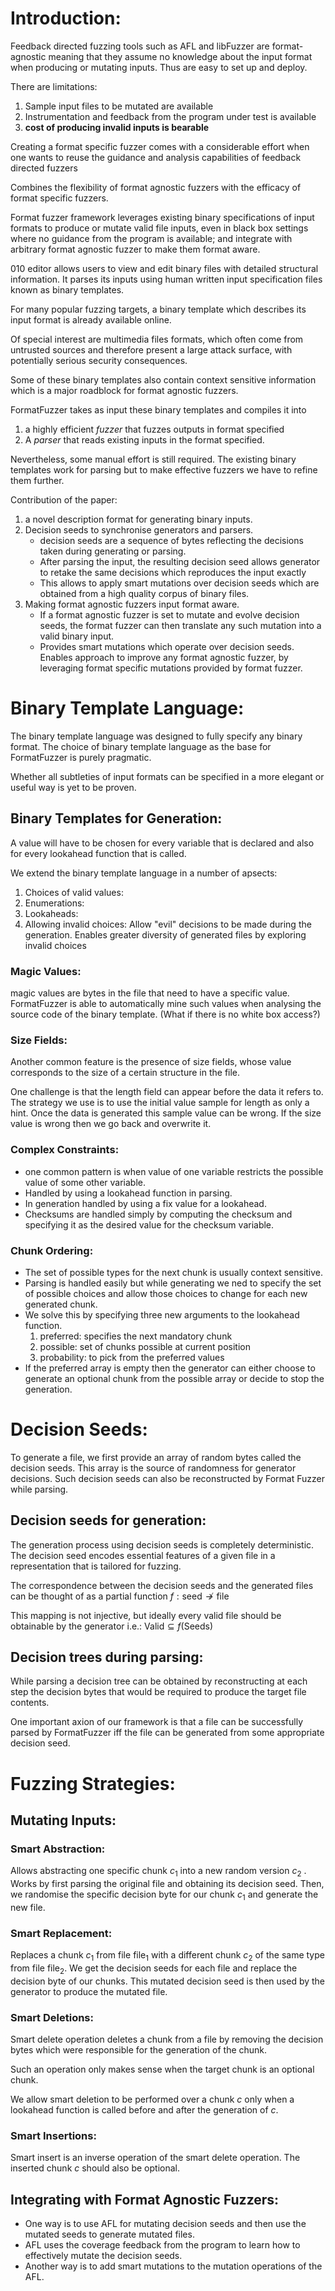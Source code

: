 # Introduction:

Feedback directed fuzzing tools such as AFL and libFuzzer are format-agnostic meaning that they assume no knowledge about the input format when producing or mutating inputs. Thus are easy to set up and deploy.

There are limitations:
1. Sample input files to be mutated are available
2. Instrumentation and feedback from the program under test is available
3. **cost of producing invalid inputs is bearable**

Creating a format specific fuzzer comes with a considerable effort when one wants to reuse the guidance and analysis capabilities of feedback directed fuzzers

Combines the flexibility of format agnostic fuzzers with the efficacy of format specific fuzzers.

Format fuzzer framework leverages existing binary specifications of input formats to produce or mutate valid file inputs, even in black box settings where no guidance from the program is available; and integrate with arbitrary format agnostic fuzzer to make them format aware.

010 editor allows users to view and edit binary files with detailed structural information. It parses its inputs using human written input specification files known as binary templates.

For many popular fuzzing targets, a binary template which describes its input format is already available online.

Of special interest are multimedia files formats, which often come from untrusted sources and therefore present a large attack surface, with potentially serious security consequences.

Some of these binary templates also contain context sensitive information which is a major roadblock for format agnostic fuzzers.

FormatFuzzer takes as input these binary templates and compiles it into
1. a highly efficient *fuzzer* that fuzzes outputs in format specified
2. A *parser* that reads existing inputs in the format specified.

Nevertheless, some manual effort is still required. The existing binary templates work for parsing but to make effective fuzzers we have to refine them further.

Contribution of the paper:
1. a novel description format for generating binary inputs.
2. Decision seeds to synchronise generators and parsers.
	- decision seeds are a sequence of bytes reflecting the decisions taken during generating or parsing.
	- After parsing the input, the resulting decision seed allows generator to retake the same decisions which reproduces the input exactly
	- This allows to apply smart mutations over decision seeds which are obtained from a high quality corpus of binary files.
3. Making format agnostic fuzzers input format aware.
	- If a format agnostic fuzzer is set to mutate and evolve decision seeds, the format fuzzer can then translate any such mutation into a valid binary input.
	- Provides smart mutations which operate over decision seeds. Enables approach to improve any format agnostic fuzzer, by leveraging format specific mutations provided by format fuzzer. 


# Binary Template Language:
The binary template language was designed to fully specify any binary format. The choice of binary template language as the base for FormatFuzzer is purely pragmatic.

Whether all subtleties of input formats can be specified in a more elegant or useful way is yet to be proven.

## Binary Templates for Generation:

A value will have to be chosen for every variable that is declared and also for every lookahead function that is called.

We extend the binary template language in a number of apsects:
1. Choices of valid values: 
2. Enumerations: 
3. Lookaheads:
4. Allowing invalid choices: Allow "evil" decisions to be made during the generation. Enables greater diversity of generated files by exploring invalid choices
### Magic Values:
magic values are bytes in the file that need to have a specific value. FormatFuzzer is able to automatically mine such values when analysing the source code of the binary template. (What if there is no white box access?)

### Size Fields:
Another common feature is the presence of size fields, whose value corresponds to the size of a certain structure in the file. 

One challenge is that the length field can appear before the data it refers to. The strategy we use is to use the initial value sample for length as only a hint. Once the data is generated this sample value can be wrong. If the size value is wrong then we go back and overwrite it.

### Complex Constraints:
- one common pattern is when value of one variable restricts the possible value of some other variable.
- Handled by using a lookahead function in parsing.
- In generation handled by using a fix value for a lookahead.
- Checksums are handled simply by computing the checksum and specifying it as the desired value for the checksum variable.

### Chunk Ordering:
- The set of possible types for the next chunk is usually context sensitive. 
- Parsing is handled easily but while generating we ned to specify the set of possible choices and allow those choices to change for each new generated chunk.
- We solve this by specifying three new arguments to the lookahead function.
	1. preferred: specifies the next mandatory chunk
	2. possible: set of chunks possible at current position
	3. probability: to pick from the preferred values
- If the preferred array is empty then the generator can either choose to generate an optional chunk from the possible array or decide to stop the generation.


# Decision Seeds:
To generate a file, we first provide an array of random bytes called the decision seeds. This array is the source of randomness for generator decisions.
Such decision seeds can also be reconstructed by Format Fuzzer while parsing.

## Decision seeds for generation:
The generation process using decision seeds is completely deterministic. The decision seed encodes essential features of a given file in a representation that is tailored for fuzzing.

The correspondence between the decision seeds and the generated files can be thought of as a partial function $f: \text{seed} \nrightarrow \text{file}$ 


This mapping is not injective, but ideally every valid file should be obtainable by the generator i.e.: $\text{Valid} \subseteq f(\text{Seeds})$


## Decision trees during parsing:
While parsing a decision tree can be obtained by reconstructing at each step the decision bytes that would be required to produce the target file contents.

One important axion of our framework is that a file can be successfully parsed by FormatFuzzer iff the file can be generated from some appropriate decision seed.


# Fuzzing Strategies:

## Mutating Inputs:
### Smart Abstraction:
Allows abstracting one specific chunk $c_1$ into a new random version $c_2$ . Works by first parsing the original file and obtaining its decision seed. Then, we randomise the specific decision byte for our chunk $c_1$ and generate the new file.

### Smart Replacement:
Replaces a chunk $c_1$ from file $\text{file}_1$ with a different chunk $c_2$ of the same type from file $\text{file}_2$. We get the decision seeds for each file and replace the decision byte of our chunks. This mutated decision seed is then used by the generator to produce the mutated file.

### Smart Deletions:
Smart delete operation deletes a chunk from a file by removing the decision bytes which were responsible for the generation of the chunk. 

Such an operation only makes sense when the target chunk is an optional chunk.

We allow smart deletion to be performed over a chunk $c$ only when a lookahead function is called before and after the generation of $c$.

### Smart Insertions:
Smart insert is an inverse operation of the smart delete operation. The inserted chunk $c$ should also be optional. 


## Integrating with Format Agnostic Fuzzers:
- One way is to use AFL for mutating decision seeds and then use the mutated seeds to generate mutated files.
- AFL uses the coverage feedback from the program to learn how to effectively mutate the decision seeds.
- Another way is to add smart mutations to the mutation operations of the AFL.

